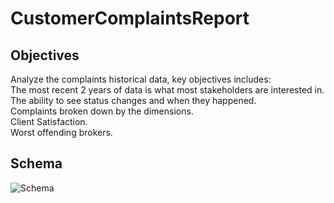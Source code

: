 # CustomerComplaintsReport
## Objectives
Analyze the complaints historical data, key objectives includes:  
The most recent 2 years of data is what most stakeholders are interested in.  
The ability to see status changes and when they happened.  
Complaints broken down by the dimensions.  
Client Satisfaction.  
Worst offending brokers.  
## Schema 
![Schema](/images/Schema/png)

